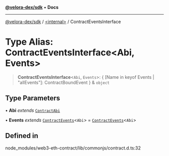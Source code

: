 [**@velora-dex/sdk**](../../README.md) • **Docs**

***

[@velora-dex/sdk](../../globals.md) / [\<internal\>](../README.md) / ContractEventsInterface

# Type Alias: ContractEventsInterface\<Abi, Events\>

> **ContractEventsInterface**\<`Abi`, `Events`\>: \{ \[Name in keyof Events \| "allEvents"\]: ContractBoundEvent \} & `object`

## Type Parameters

• **Abi** *extends* [`ContractAbi`](ContractAbi.md)

• **Events** *extends* [`ContractEvents`](../namespaces/home_velenir-gnx570_Projects_Paraswap_paraswap-sdk_node_modules_web3-types_lib_commonjs_index/type-aliases/ContractEvents.md)\<`Abi`\> = [`ContractEvents`](../namespaces/home_velenir-gnx570_Projects_Paraswap_paraswap-sdk_node_modules_web3-types_lib_commonjs_index/type-aliases/ContractEvents.md)\<`Abi`\>

## Defined in

node\_modules/web3-eth-contract/lib/commonjs/contract.d.ts:32
